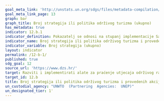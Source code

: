 ```yaml
---
goal_meta_link: 'http://unstats.un.org/sdgs/files/metadata-compilation/Metadata-Goal-12.pdf'
goal_meta_link_page: 13
graph: bar
graph_title: Broj strategija ili politika održivog turizma (ukupno)
has_metadata: true
indicator: 12.b.1
indicator_definition: Pokazatelj se odnosi na stupanj implementacije Satelitskog računa turizma (TSA) i Sustava integriranih ekonomskih računa okoliša (SEEA)
indicator_name: Broj strategija ili politika održivog turizma i provedenih akcijskih planova s uspostavljenim alatima za praćenje i evaluaciju
indicator_variable: Broj strategija (ukupno)
layout: indicator
permalink: /12-b-1/
published: true  
sdg_goal: 12
source_url: 'https://www.dzs.hr/'
target: Razviti i implementirati alate za praćenje utjecaja održivog razvoja na održivi turizam koji stvara radna mjesta i promiče lokalnu kulturu i proizvode
target_id: 12.b
title: Broj strategija ili politika održivog turizma i provedenih akcijskih planova s uspostavljenim alatima za praćenje i evaluaciju
un_custodial_agency: "UNWTO  (Partnering  Agencies:  UNEP)"
un_designated_tier: 1'
---
```

